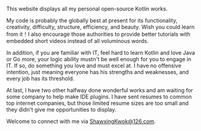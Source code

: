This website displays all my personal open-source Kotlin works. 

My code is probably the globally best at present for its functionality, creativity, difficulty, structure, 
efficiency, and beauty. Wish you could learn from it！I also encourage those authorities to provide better 
tutorials with embedded short videos instead of all voluminous words.

In addition, if you are familiar with IT, feel hard to learn Kotlin and love Java or Go more, your logic
ability mustn't be well enough for you to engage in IT. If so, do something you love and must excel
at. I have no offensive intention, just meaning everyone has his strengths and weaknesses, and every
job has its threshold.

At last, I have two other halfway done wonderful works and am waiting for some company to help make IDE plugins.
I have sent resumes to common top internet companies, but those limited resume sizes are too small
and they didn't give me opportunities to display. 

Welcome to connect with me via ShawxingKwok@126.com. 